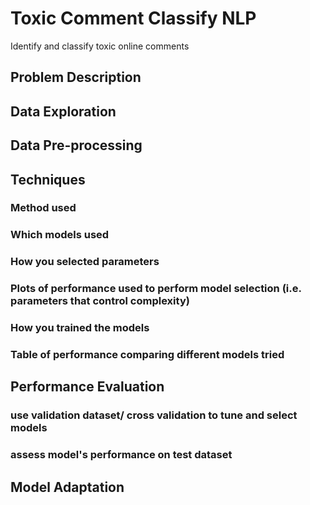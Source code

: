 # Toxic Comment Classify NLP
Identify and classify toxic online comments

## Problem Description

## Data Exploration

## Data Pre-processing

## Techniques

### Method used

### Which models used

### How you selected parameters

### Plots of performance used to perform model selection (i.e. parameters that control complexity)

### How you trained the models

### Table of performance comparing different models tried

## Performance Evaluation

### use validation dataset/ cross validation to tune and select models

### assess model's performance on test dataset


## Model Adaptation



